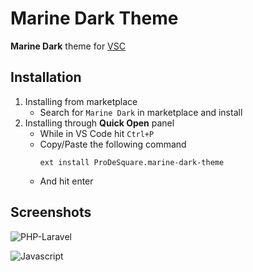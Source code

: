 # Marine Dark Theme

**Marine Dark** theme for [VSC](https://code.visualstudio.com/)

## Installation

1. Installing from marketplace
    - Search for `Marine Dark` in marketplace and install
1. Installing through **Quick Open** panel
    - While in VS Code hit `Ctrl+P`
    - Copy/Paste the following command
        ```
        ext install ProDeSquare.marine-dark-theme
        ```
    - And hit enter

## Screenshots

![PHP-Laravel](https://raw.githubusercontent.com/ProDeSquare/Marine-VSCode-Theme/main/screenshots/marine-php.png)

![Javascript](https://raw.githubusercontent.com/ProDeSquare/Marine-VSCode-Theme/main/screenshots/marine-js.png)